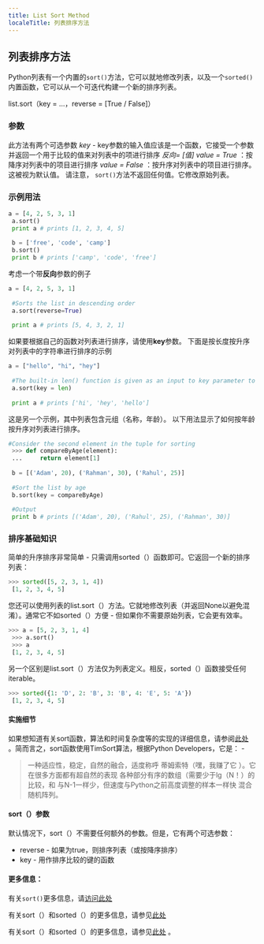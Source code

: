 ```yaml
---
title: List Sort Method
localeTitle: 列表排序方法
---
```

## 列表排序方法

Python列表有一个内置的`sort()`方法，它可以就地修改列表，以及一个`sorted()`内置函数，它可以从一个可迭代构建一个新的排序列表。

list.sort（key = ...，reverse = \[True / False\]）

### 参数

此方法有两个可选参数 _key_ - key参数的输入值应该是一个函数，它接受一个参数并返回一个用于比较的值来对列表中的项进行排序 _反向= \[值\]_ _value = True_ ：按降序对列表中的项目进行排序 _value = False_ ：按升序对列表中的项目进行排序。这被视为默认值。 请注意， `sort()`方法不返回任何值。它修改原始列表。

### 示例用法

```py
a = [4, 2, 5, 3, 1] 
 a.sort() 
 print a # prints [1, 2, 3, 4, 5] 
 
 b = ['free', 'code', 'camp'] 
 b.sort() 
 print b # prints ['camp', 'code', 'free'] 
```

考虑一个带**反向**参数的例子

```py
a = [4, 2, 5, 3, 1] 
 
 #Sorts the list in descending order 
 a.sort(reverse=True) 
 
 print a # prints [5, 4, 3, 2, 1] 
```

如果要根据自己的函数对列表进行排序，请使用**key**参数。 下面是按长度按升序对列表中的字符串进行排序的示例

```py
a = ["hello", "hi", "hey"] 
 
 #The built-in len() function is given as an input to key parameter to sort the strings by length 
 a.sort(key = len) 
 
 print a # prints ['hi', 'hey', 'hello'] 
```

这是另一个示例，其中列表包含元组（名称，年龄）。 以下用法显示了如何按年龄按升序对列表进行排序。

```py
#Consider the second element in the tuple for sorting 
 >>> def compareByAge(element): 
 ...     return element[1] 
 
 b = [('Adam', 20), ('Rahman', 30), ('Rahul', 25)] 
 
 #Sort the list by age 
 b.sort(key = compareByAge) 
 
 #Output 
 print b # prints [('Adam', 20), ('Rahul', 25), ('Rahman', 30)] 
```

### 排序基础知识

简单的升序排序非常简单 - 只需调用sorted（）函数即可。它返回一个新的排序列表：

```python
>>> sorted([5, 2, 3, 1, 4]) 
 [1, 2, 3, 4, 5] 
```

您还可以使用列表的list.sort（）方法。它就地修改列表（并返回None以避免混淆）。通常它不如sorted（）方便 - 但如果你不需要原始列表，它会更有效率。

```python
>>> a = [5, 2, 3, 1, 4] 
 >>> a.sort() 
 >>> a 
 [1, 2, 3, 4, 5] 
```

另一个区别是list.sort（）方法仅为列表定义。相反，sorted（）函数接受任何iterable。

```python
>>> sorted({1: 'D', 2: 'B', 3: 'B', 4: 'E', 5: 'A'}) 
 [1, 2, 3, 4, 5] 
```

#### 实施细节

如果想知道有关sort函数，算法和时间复杂度等的实现的详细信息，请参阅[此处](http://svn.python.org/projects/python/trunk/Objects/listsort.txt) 。简而言之，sort函数使用TimSort算法，根据Python Developers，它是： -

> 一种适应性，稳定，自然的融合，适度称呼 蒂姆索特（嘿，我赚了它 ）。它在很多方面都有超自然的表现 各种部分有序的数组（需要少于lg（N！）的比较，和 与N-1一样少，但速度与Python之前高度调整的样本一样快 混合随机阵列。

#### sort（）参数

默认情况下，sort（）不需要任何额外的参数。但是，它有两个可选参数：

*   reverse - 如果为true，则排序列表（或按降序排序）
*   key - 用作排序比较的键的函数

#### 更多信息：

有关`sort()`更多信息，请[访问此处](https://docs.python.org/3/library/functions.html#sorted)

有关sort（）和sorted（）的更多信息，请参见[此处](https://docs.python.org/3.6/tutorial/datastructures.html)

有关sort（）和sorted（）的更多信息，请参见[此处](https://docs.python.org/3.6/tutorial/datastructures.html) 。
